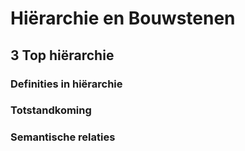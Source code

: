 # Hiërarchie en Bouwstenen


## 3 Top hiërarchie
<div class="issue" data-number="191"></div>


### Definities in hiërarchie


### Totstandkoming


### Semantische relaties
<div class="issue" data-number="195"></div>






